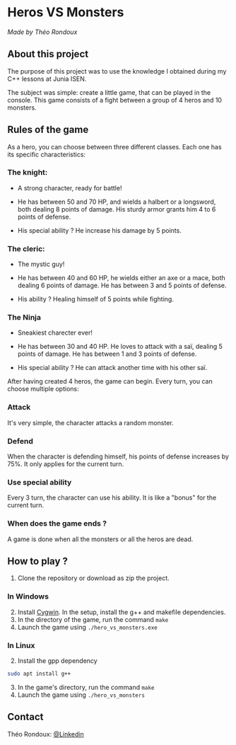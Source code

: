 # Heros VS Monsters
*Made by Théo Rondoux*

## About this project
The purpose of this project was to use the knowledge I obtained during my C++ lessons at Junia ISEN.

The subject was simple: create a little game, that can be played  in the console. This game consists of a fight between a group of 4 heros and 10 monsters.

## Rules of the game
As a hero, you can choose between three different classes. Each one has its specific characteristics:

### The knight:
- A strong character, ready for battle!

- He has between 50 and 70 HP, and wields a halbert or a longsword, both dealing 8 points of damage. His sturdy armor grants him 4 to 6 points of defense.

- His special ability ? He increase his damage by 5 points.

### The cleric:
- The mystic guy!

- He has between 40 and 60 HP, he wields either an axe or a mace, both dealing 6 points of damage. He has between 3 and 5 points of defense. 

- His ability ? Healing himself of 5 points while fighting.

### The Ninja
- Sneakiest charecter ever!

- He has between 30 and 40 HP. He loves to attack with a saï, dealing 5 points of damage. He has between 1 and 3 points of defense.

- His special ability ? He can attack another time with his other saï.

After having created 4 heros, the game can begin. Every turn, you can choose multiple options:
### Attack
It's very simple, the character attacks a random monster.

### Defend
When the character is defending himself, his points of defense increases by 75%. It only applies for the current turn.

### Use special ability
Every 3 turn, the character can use his ability. It is like a "bonus" for the current turn.

### When does the game ends ?
A game is done when all the monsters or all the heros are dead.


## How to play ?
1. Clone the repository or download as zip the project.

### In Windows
2. Install [Cygwin](https://www.cygwin.com/). In the setup, install the g++ and makefile dependencies.
3. In the directory of the game, run the command `make`
4. Launch the game using `./hero_vs_monsters.exe`

### In Linux
2. Install the gpp dependency
```bash
sudo apt install g++
```
3. In the game's directory, run the command `make`
4. Launch the game using `./hero_vs_monsters`

## Contact
Théo Rondoux: [@Linkedin](https://linkedin.com/in/theo-rondoux-948ba720a/)
